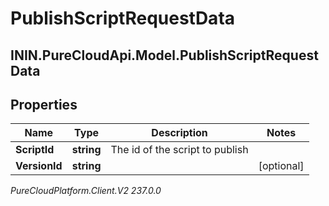 # PublishScriptRequestData

## ININ.PureCloudApi.Model.PublishScriptRequestData

## Properties

|Name | Type | Description | Notes|
|------------ | ------------- | ------------- | -------------|
| **ScriptId** | **string** | The id of the script to publish | |
| **VersionId** | **string** |  | [optional] |



_PureCloudPlatform.Client.V2 237.0.0_
